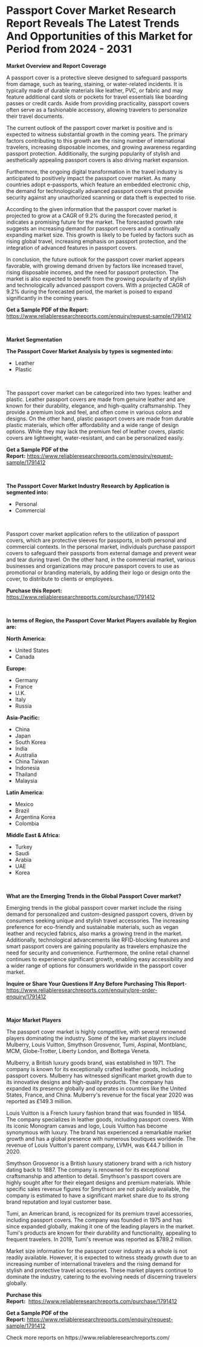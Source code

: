 <p><h1>Passport Cover Market Research Report Reveals The Latest Trends And Opportunities of this Market for Period from 2024 - 2031</h1></p><p><strong>Market Overview and Report Coverage</strong></p>
<p><p>A passport cover is a protective sleeve designed to safeguard passports from damage, such as tearing, staining, or water-related incidents. It is typically made of durable materials like leather, PVC, or fabric and may feature additional card slots or pockets for travel essentials like boarding passes or credit cards. Aside from providing practicality, passport covers often serve as a fashionable accessory, allowing travelers to personalize their travel documents.</p><p>The current outlook of the passport cover market is positive and is expected to witness substantial growth in the coming years. The primary factors contributing to this growth are the rising number of international travelers, increasing disposable incomes, and growing awareness regarding passport protection. Additionally, the surging popularity of stylish and aesthetically appealing passport covers is also driving market expansion.</p><p>Furthermore, the ongoing digital transformation in the travel industry is anticipated to positively impact the passport cover market. As many countries adopt e-passports, which feature an embedded electronic chip, the demand for technologically advanced passport covers that provide security against any unauthorized scanning or data theft is expected to rise.</p><p>According to the given information that the passport cover market is projected to grow at a CAGR of 9.2% during the forecasted period, it indicates a promising future for the market. The forecasted growth rate suggests an increasing demand for passport covers and a continually expanding market size. This growth is likely to be fueled by factors such as rising global travel, increasing emphasis on passport protection, and the integration of advanced features in passport covers.</p><p>In conclusion, the future outlook for the passport cover market appears favorable, with growing demand driven by factors like increased travel, rising disposable incomes, and the need for passport protection. The market is also expected to benefit from the growing popularity of stylish and technologically advanced passport covers. With a projected CAGR of 9.2% during the forecasted period, the market is poised to expand significantly in the coming years.</p></p>
<p><strong>Get a Sample PDF of the Report:</strong> <a href="https://www.reliableresearchreports.com/enquiry/request-sample/1791412">https://www.reliableresearchreports.com/enquiry/request-sample/1791412</a></p>
<p>&nbsp;</p>
<p><strong>Market Segmentation</strong></p>
<p><strong>The Passport Cover Market Analysis by types is segmented into:</strong></p>
<p><ul><li>Leather</li><li>Plastic</li></ul></p>
<p>&nbsp;</p>
<p><p>The passport cover market can be categorized into two types: leather and plastic. Leather passport covers are made from genuine leather and are known for their durability, elegance, and high-quality craftsmanship. They provide a premium look and feel, and often come in various colors and designs. On the other hand, plastic passport covers are made from durable plastic materials, which offer affordability and a wide range of design options. While they may lack the premium feel of leather covers, plastic covers are lightweight, water-resistant, and can be personalized easily.</p></p>
<p><strong>Get a Sample PDF of the Report:</strong>&nbsp;<a href="https://www.reliableresearchreports.com/enquiry/request-sample/1791412">https://www.reliableresearchreports.com/enquiry/request-sample/1791412</a></p>
<p>&nbsp;</p>
<p><strong>The Passport Cover Market Industry Research by Application is segmented into:</strong></p>
<p><ul><li>Personal</li><li>Commercial</li></ul></p>
<p>&nbsp;</p>
<p><p>Passport cover market application refers to the utilization of passport covers, which are protective sleeves for passports, in both personal and commercial contexts. In the personal market, individuals purchase passport covers to safeguard their passports from external damage and prevent wear and tear during travel. On the other hand, in the commercial market, various businesses and organizations may procure passport covers to use as promotional or branding materials, by adding their logo or design onto the cover, to distribute to clients or employees.</p></p>
<p><strong>Purchase this Report:</strong>&nbsp; <a href="https://www.reliableresearchreports.com/purchase/1791412">https://www.reliableresearchreports.com/purchase/1791412</a></p>
<p>&nbsp;</p>
<p><strong>In terms of Region, the Passport Cover Market Players available by Region are:</strong></p>
<p>
    <p> <strong> North America: </strong>
        <ul>
            <li>United States</li>
            <li>Canada</li>
        </ul>
        </p> 
    <p> <strong> Europe: </strong>
        <ul>
            <li>Germany</li>
            <li>France</li>
            <li>U.K.</li>
            <li>Italy</li>
            <li>Russia</li>
        </ul>
        </p> 
    <p> <strong> Asia-Pacific: </strong>
        <ul>
            <li>China</li>
            <li>Japan</li>
            <li>South Korea</li>
            <li>India</li>
            <li>Australia</li>
            <li>China Taiwan</li>
            <li>Indonesia</li>
            <li>Thailand</li>
            <li>Malaysia</li>
        </ul>
        </p> 
    <p> <strong> Latin America: </strong>
        <ul>
            <li>Mexico</li>
            <li>Brazil</li>
            <li>Argentina Korea</li>
            <li>Colombia</li>
        </ul>
        </p> 
    <p> <strong> Middle East & Africa: </strong>
        <ul>
            <li>Turkey</li>
            <li>Saudi</li>
            <li>Arabia</li>
            <li>UAE</li>
            <li>Korea</li>
        </ul>
    </p>
    </p>
<p>&nbsp;</p>
<p><strong>What are the Emerging Trends in the Global Passport Cover market?</strong></p>
<p><p>Emerging trends in the global passport cover market include the rising demand for personalized and custom-designed passport covers, driven by consumers seeking unique and stylish travel accessories. The increasing preference for eco-friendly and sustainable materials, such as vegan leather and recycled fabrics, also marks a growing trend in the market. Additionally, technological advancements like RFID-blocking features and smart passport covers are gaining popularity as travelers emphasize the need for security and convenience. Furthermore, the online retail channel continues to experience significant growth, enabling easy accessibility and a wider range of options for consumers worldwide in the passport cover market.</p></p>
<p><strong>Inquire or Share Your Questions If Any Before Purchasing This Report</strong>- <a href="https://www.reliableresearchreports.com/enquiry/pre-order-enquiry/1791412">https://www.reliableresearchreports.com/enquiry/pre-order-enquiry/1791412</a></p>
<p>&nbsp;</p>
<p><strong>Major Market Players</strong></p>
<p><p>The passport cover market is highly competitive, with several renowned players dominating the industry. Some of the key market players include Mulberry, Louis Vuitton, Smythson Grosvenor, Tumi, Aspinal, Montblanc, MCM, Globe-Trotter, Liberty London, and Bottega Veneta.</p><p>Mulberry, a British luxury goods brand, was established in 1971. The company is known for its exceptionally crafted leather goods, including passport covers. Mulberry has witnessed significant market growth due to its innovative designs and high-quality products. The company has expanded its presence globally and operates in countries like the United States, France, and China. Mulberry's revenue for the fiscal year 2020 was reported as £149.3 million.</p><p>Louis Vuitton is a French luxury fashion brand that was founded in 1854. The company specializes in leather goods, including passport covers. With its iconic Monogram canvas and logo, Louis Vuitton has become synonymous with luxury. The brand has experienced a remarkable market growth and has a global presence with numerous boutiques worldwide. The revenue of Louis Vuitton's parent company, LVMH, was €44.7 billion in 2020.</p><p>Smythson Grosvenor is a British luxury stationery brand with a rich history dating back to 1887. The company is renowned for its exceptional craftsmanship and attention to detail. Smythson's passport covers are highly sought after for their elegant designs and premium materials. While specific sales revenue figures for Smythson are not publicly available, the company is estimated to have a significant market share due to its strong brand reputation and loyal customer base.</p><p>Tumi, an American brand, is recognized for its premium travel accessories, including passport covers. The company was founded in 1975 and has since expanded globally, making it one of the leading players in the market. Tumi's products are known for their durability and functionality, appealing to frequent travelers. In 2019, Tumi's revenue was reported as $789.2 million.</p><p>Market size information for the passport cover industry as a whole is not readily available. However, it is expected to witness steady growth due to an increasing number of international travelers and the rising demand for stylish and protective travel accessories. These market players continue to dominate the industry, catering to the evolving needs of discerning travelers globally.</p></p>
<p><strong>Purchase this Report:</strong>&nbsp;&nbsp;<a href="https://www.reliableresearchreports.com/purchase/1791412">https://www.reliableresearchreports.com/purchase/1791412</a></p>
<p></p>
<p><strong>Get a Sample PDF of the Report:</strong>&nbsp;<a href="https://www.reliableresearchreports.com/enquiry/request-sample/1791412">https://www.reliableresearchreports.com/enquiry/request-sample/1791412</a></p>
<p>Check more reports on https://www.reliableresearchreports.com/</p>
